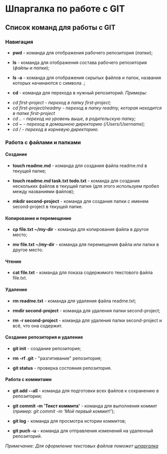 # Шпаргалка по работе с GIT

## Список команд для работы с GIT

### Навигация
* **pwd** - команда для отображения рабочего репозитория (*папки*);

* **ls** - команда для отображения состава рабочего репозитория (*файлы и папки*);

* **ls -a** - команда для отображения скрытых файлов и папок, названия которых начинаются с символа .;

* **cd** - команда для перехода в нужный репозиторий. 
*Примеры:* 
 - *cd first-project - переход в папку first-project;*
 - *cd first-project/readmy - переход в папку readmy, которая находится в папке first-project*
 - *cd .. - переход на уровень выше, в родительскую папку;*
 - *cd ~ - переход в домашнюю директорию (/Users/Username);*
 - *cd / - переход в корневую директорию.*

### Работа с файлами и папками
#### Создание
* **touch readme.md** - команда для создания файла readme.md в текущей папке;

* **touch readme.md task.txt todo.txt** - команда для создания нескольких файлов в текущей папке (для этого используем пробел между названиями файлов);

* **mkdir second-project** - команда для создания папки с именем second-project в текущей папке.

#### Копирование и перемещение
* **cp file.txt ~/my-dir** - команда для копирования файла в другое место;

* **mv file.txt ~/my-dir** - команда для перемещения файла или папки в другое место.

#### Чтение
* **cat file.txt** - команда для показа содержимого текстового файла file.txt.

#### Удаление
* **rm readme.txt** - команда для удаления файла readme.txt;

* **rmdir second-project** - команда для удаления папки second-project;

* **rm -r second-project** - команда для удаления папки second-project и всё, что она содержит.

#### Создание репозитория и удаление
* **git init** - создание репозитория; 

* **rm -rf .git** - "разгитивание" репозитория;

* **git status** - проверка состояния репозитория.

#### Работа с коммитами
* **git add --all**  - команда для подготовки всех файлов к сохранению в репозитории;

* **git commit -m 'Текст коммита'** - команда для выполнения коммит (*пример: git commit -m ‘Мой первый коммит!’*);

* **git log** - команда для просмотра истории коммитов;

* **git puch -u** - команда для отправления изменений на удаленный репозиторий. 


*Примечание:
Для оформление текстовых файлов поможет [шпаргалка](https://gist.github.com/fomvasss/8dd8cd7f88c67a4e3727f9d39224a84c)*
